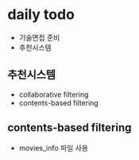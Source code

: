 # daily todo

- 기술면접 준비
- 추천시스템


## 추천시스템

- collaborative filtering
- contents-based filtering

## contents-based filtering

- movies_info 파일 사용